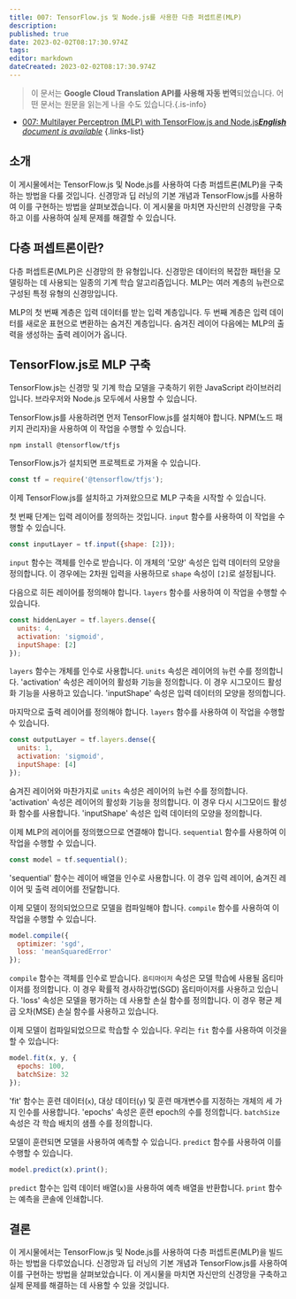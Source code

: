 ```yaml
---
title: 007: TensorFlow.js 및 Node.js를 사용한 다층 퍼셉트론(MLP)
description: 
published: true
date: 2023-02-02T08:17:30.974Z
tags: 
editor: markdown
dateCreated: 2023-02-02T08:17:30.974Z
---
```


> 이 문서는 **Google Cloud Translation API를 사용해 자동 번역**되었습니다.
어떤 문서는 원문을 읽는게 나을 수도 있습니다.{.is-info}



- [007: Multilayer Perceptron (MLP) with TensorFlow.js and Node.js***English** document is available*](/en/Knowledge-base/TensorFlow-js/Learning/007-multilayer-perceptron-mlp-with-tensorflow-js-and-node-js)
{.links-list}


## 소개

이 게시물에서는 TensorFlow.js 및 Node.js를 사용하여 다층 퍼셉트론(MLP)을 구축하는 방법을 다룰 것입니다. 신경망과 딥 러닝의 기본 개념과 TensorFlow.js를 사용하여 이를 구현하는 방법을 살펴보겠습니다. 이 게시물을 마치면 자신만의 신경망을 구축하고 이를 사용하여 실제 문제를 해결할 수 있습니다.

## 다층 퍼셉트론이란?

다층 퍼셉트론(MLP)은 신경망의 한 유형입니다. 신경망은 데이터의 복잡한 패턴을 모델링하는 데 사용되는 일종의 기계 학습 알고리즘입니다. MLP는 여러 계층의 뉴런으로 구성된 특정 유형의 신경망입니다.

MLP의 첫 번째 계층은 입력 데이터를 받는 입력 계층입니다. 두 번째 계층은 입력 데이터를 새로운 표현으로 변환하는 숨겨진 계층입니다. 숨겨진 레이어 다음에는 MLP의 출력을 생성하는 출력 레이어가 옵니다.

## TensorFlow.js로 MLP 구축

TensorFlow.js는 신경망 및 기계 학습 모델을 구축하기 위한 JavaScript 라이브러리입니다. 브라우저와 Node.js 모두에서 사용할 수 있습니다.

TensorFlow.js를 사용하려면 먼저 TensorFlow.js를 설치해야 합니다. NPM(노드 패키지 관리자)을 사용하여 이 작업을 수행할 수 있습니다.

```
npm install @tensorflow/tfjs
```

TensorFlow.js가 설치되면 프로젝트로 가져올 수 있습니다.

```javascript
const tf = require('@tensorflow/tfjs');
```

이제 TensorFlow.js를 설치하고 가져왔으므로 MLP 구축을 시작할 수 있습니다.

첫 번째 단계는 입력 레이어를 정의하는 것입니다. `input` 함수를 사용하여 이 작업을 수행할 수 있습니다.

```javascript
const inputLayer = tf.input({shape: [2]});
```

`input` 함수는 객체를 인수로 받습니다. 이 개체의 '모양' 속성은 입력 데이터의 모양을 정의합니다. 이 경우에는 2차원 입력을 사용하므로 `shape` 속성이 `[2]`로 설정됩니다.

다음으로 히든 레이어를 정의해야 합니다. `layers` 함수를 사용하여 이 작업을 수행할 수 있습니다.

```javascript
const hiddenLayer = tf.layers.dense({
  units: 4,
  activation: 'sigmoid',
  inputShape: [2]
});
```

`layers` 함수는 개체를 인수로 사용합니다. `units` 속성은 레이어의 뉴런 수를 정의합니다. 'activation' 속성은 레이어의 활성화 기능을 정의합니다. 이 경우 시그모이드 활성화 기능을 사용하고 있습니다. 'inputShape' 속성은 입력 데이터의 모양을 정의합니다.

마지막으로 출력 레이어를 정의해야 합니다. `layers` 함수를 사용하여 이 작업을 수행할 수 있습니다.

```javascript
const outputLayer = tf.layers.dense({
  units: 1,
  activation: 'sigmoid',
  inputShape: [4]
});
```

숨겨진 레이어와 마찬가지로 `units` 속성은 레이어의 뉴런 수를 정의합니다. 'activation' 속성은 레이어의 활성화 기능을 정의합니다. 이 경우 다시 시그모이드 활성화 함수를 사용합니다. 'inputShape' 속성은 입력 데이터의 모양을 정의합니다.

이제 MLP의 레이어를 정의했으므로 연결해야 합니다. `sequential` 함수를 사용하여 이 작업을 수행할 수 있습니다.

```javascript
const model = tf.sequential();
```

'sequential' 함수는 레이어 배열을 인수로 사용합니다. 이 경우 입력 레이어, 숨겨진 레이어 및 출력 레이어를 전달합니다.

이제 모델이 정의되었으므로 모델을 컴파일해야 합니다. `compile` 함수를 사용하여 이 작업을 수행할 수 있습니다.

```javascript
model.compile({
  optimizer: 'sgd',
  loss: 'meanSquaredError'
});
```

`compile` 함수는 객체를 인수로 받습니다. `옵티마이저` 속성은 모델 학습에 사용될 옵티마이저를 정의합니다. 이 경우 확률적 경사하강법(SGD) 옵티마이저를 사용하고 있습니다. 'loss' 속성은 모델을 평가하는 데 사용할 손실 함수를 정의합니다. 이 경우 평균 제곱 오차(MSE) 손실 함수를 사용하고 있습니다.

이제 모델이 컴파일되었으므로 학습할 수 있습니다. 우리는 `fit` 함수를 사용하여 이것을 할 수 있습니다:

```javascript
model.fit(x, y, {
  epochs: 100,
  batchSize: 32
});
```

'fit' 함수는 훈련 데이터(`x`), 대상 데이터(`y`) 및 훈련 매개변수를 지정하는 개체의 세 가지 인수를 사용합니다. 'epochs' 속성은 훈련 epoch의 수를 정의합니다. `batchSize` 속성은 각 학습 배치의 샘플 수를 정의합니다.

모델이 훈련되면 모델을 사용하여 예측할 수 있습니다. `predict` 함수를 사용하여 이를 수행할 수 있습니다.

```javascript
model.predict(x).print();
```

`predict` 함수는 입력 데이터 배열(`x`)을 사용하여 예측 배열을 반환합니다. `print` 함수는 예측을 콘솔에 인쇄합니다.

## 결론

이 게시물에서는 TensorFlow.js 및 Node.js를 사용하여 다층 퍼셉트론(MLP)을 빌드하는 방법을 다루었습니다. 신경망과 딥 러닝의 기본 개념과 TensorFlow.js를 사용하여 이를 구현하는 방법을 살펴보았습니다. 이 게시물을 마치면 자신만의 신경망을 구축하고 실제 문제를 해결하는 데 사용할 수 있을 것입니다.